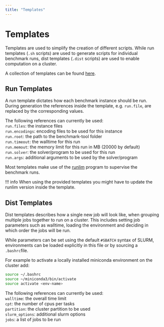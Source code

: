 ```yaml
---
title: "Templates"
---
```


# Templates

Templates are used to simplify the creation of different scripts. While run templates (`.sh` scripts) are used to generate scripts for individual benchmark runs, dist templates (`.dist` scripts) are used to enable computation on a cluster.

A collection of templates can be found [here](https://github.com/potassco/benchmark-tool/blob/master/templates).

## Run Templates
A run template dictates how each benchmark instance should be run. During generation the references inside the template, e.g. `run.file`, are replaced by the corresponding values.

The following references can currently be used:  
`run.files`: the instance files  
`run.encodings`: encoding files to be used for this instance  
`run.root`: the path to the benchmark-tool folder  
`run.timeout`: the walltime for this run  
`run.memout`: the memory limit for this run in MB (20000 by default)  
`run.solver`: the solver/program to be used for this run  
`run.args`: additional arguments to be used by the solver/program  


Most templates make use of the [runlim](https://github.com/arminbiere/runlim) program to supervise the benchmark runs.

!!! info
    When using the provided templates you might have to update the runlim version inside the template.

## Dist Templates

Dist templates describes how a single new job will look like, when grouping multiple jobs together to run on a cluster. This includes setting job parameters such as walltime, loading the environment and deciding in which order the jobs will be run.

While parameters can be set using the default `#SBATCH` syntax of SLURM, environments can be loaded explicitly in this file or by sourcing a `.bashrc`file.

For example to activate a locally installed miniconda environment on the cluster add:
```bash
source ~/.bashrc
source ~/miniconda3/bin/activate
source activate <env-name>
```

The following references can currently be used:  
`walltime`: the overall time limit  
`cpt`: the number of cpus per tasks  
`partition`: the cluster partition to be used  
`slurm_options`: additional slurm options  
`jobs`: a list of jobs to be run  
